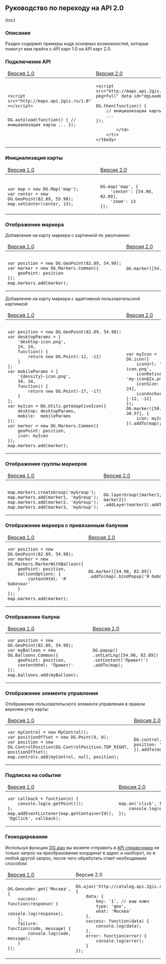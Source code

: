 ## Руководство по переходу на API 2.0

{toc}

### Описание

Раздел содержит примеры кода основных возможностей, которые помогут вам прейти с API карт 1.0 на API карт 2.0.

### Подключение API

<table>
    <thead>
        <tr>
            <td>
                <a href="http://api.2gis.ru/doc/maps/manual/map/#toc-load">Версия 1.0</a>
            </td>
            <td>
                <a href="/doc/maps/2.0/manual/loading">Версия 2.0</a>
            </td>
        </tr>
    </thead>
    <tbody>
        <tr>
            <td>
<pre><code>&lt;script src="http://maps.api.2gis.ru/1.0" &gt;&lt;/script&gt;

DG.autoload(function() {
    // инициализация карты
    ...
});</code></pre>
            </td>
            <td>
<pre><code>&lt;script src=&quot;http://maps.api.2gis.ru/2.0/loader.js?pkg=full" data-id=&quot;dgLoader&quot;&gt;&lt;/script&gt;

DG.then(function() {
    // инициализация карты
    ...
});</code></pre>
            </td>
        </tr>
    </tbody>
</table>

### Инициализация карты

<table>
    <thead>
        <tr>
            <td><a href="http://api.2gis.ru/doc/maps/manual/map/#toc-init">Версия 1.0</a></td>
            <td><a href="/doc/maps/2.0/manual/map#пример-использования">Версия 2.0</a></td>
        </tr>
    </thead>
    <tbody>
        <tr>
            <td>
<pre><code>
var map = new DG.Map('map');
var center = new DG.GeoPoint(82.89, 55.98);
map.setCenter(center, 13);
</code></pre>
            </td>
            <td>
<pre><code>
DG.map('map', {
    'center': [54.98, 82.89],
    'zoom': 13
});
</pre></code>
            </td>
        </tr>
    </tbody>
</table>

### Отображение маркера

Добавление на карту маркера с картинкой по умолчанию:
<table>
    <thead>
        <tr>
            <td><a href="http://api.2gis.ru/doc/maps/manual/markers/#toc-base">Версия 1.0</a></td>
            <td><a href="/doc/maps/2.0/manual/markers#класс-dgmarker">Версия 2.0</a></td>
        </tr>
    </thead>
    <tbody>
        <tr>
            <td>
<pre><code>
<nobr>var position = new DG.GeoPoint(82.89, 54.98);</nobr>
var marker = new DG.Markers.Common({
    geoPoint: position
});
map.markers.add(marker);
</code></pre>
            </td>
            <td>
<pre><code>
<nobr>DG.marker([54.98, 82.89]).addTo(map);</nobr>
                    </code>
                </pre>
            </td>
        </tr>
    </tbody>
</table>

Добавление на карту маркера с адаптивной пользовательской картинкой:
<table>
    <thead>
        <tr>
            <td><a href="http://api.2gis.ru/doc/maps/manual/utils#fun-getAdaptiveAcon">Версия 1.0</a></td>
            <td><a href="/doc/maps/2.0/manual/markers#класс-dgicon">Версия 2.0</a></td>
        </tr>
    </thead>
    <tbody>
        <tr>
            <td>
<pre><code>
<nobr>var position = new DG.GeoPoint(82.89, 54.98);</nobr>
var desktopParams = [
    'desktop-icon.png',
    24, 24,
    function() {
        return new DG.Point(-12, -12)
    }
];
var mobileParams = [
    '{density}-icon.png',
    34, 34,
    function() {
        return new DG.Point(-17, -17)
    }
];
var myIcon = DG.Utils.getAdaptiveIcon({
    desktop: desktopParams,
    mobile:  mobileParams
});
var marker = new DG.Markers.Common({
    geoPoint: position,
    icon: myIcon
});
map.markers.add(marker);
</code></pre>
            </td>
            <td>
<pre><code>
var myIcon = DG.icon({
    iconUrl: 'my-icon.png',
    iconRetinaUrl: 'my-icon@2x.png',
    iconSize: [24, 24],
    iconAnchor: [-12, -12]
});
DG.marker([50.505, 30.57], {
    icon: myIcon
}).addTo(map);
</code></pre>
            </td>
        </tr>
    </tbody>
</table>

### Отображение группы маркеров

<table>
    <thead>
        <tr>
            <td><a href="http://api.2gis.ru/doc/maps/manual/markers/#toc-dgmarkersgroup">Версия 1.0</a></td>
            <td><a href="/doc/maps/2.0/manual/groups#класс-dglayergroup">Версия 2.0</a></td></tr>
    </thead>
    <tbody>
        <tr>
            <td>
<pre><code>
map.markers.createGroup('myGroup');
map.markers.add(marker1,&nbsp;'myGroup');
map.markers.add(marker2,&nbsp;'myGroup');
map.markers.add(marker3,&nbsp;'myGroup');
</code></pre>
            </td>
            <td>
<pre><code>
DG.layerGroup([marker1, marker2])
.addLayer(marker3).addTo(map);
</code></pre>
            </td>
        </tr>
    </tbody>
</table>

### Отображение маркера с привязанным балуном

<table>
    <thead>
        <tr>
            <td><a href="http://api.2gis.ru/doc/maps/manual/markers/#toc-dgmarkersballoon">Версия 1.0</a></td>
            <td><a href="/doc/maps/2.0/manual/markers#marker-bindpopup">Версия 2.0</a></td>
        </tr>
    </thead>
    <tbody>
        <tr>
            <td>
<pre><code>var position = new DG.GeoPoint(82.89, 54.98);
var marker = new DG.Markers.MarkerWithBalloon({
    geoPoint: position,
    balloonOptions: {
        contentHtml: 'Я бабочка!'
    }
});
map.markers.add(marker);
</code></pre>
            </td>
            <td>
<pre><code>DG.marker([54.98, 82.89])
<nobr>.addTo(map).bindPopup('Я бабочка!');</nobr>
</code></pre>
            </td>
        </tr>
    </tbody>
</table>

### Отображение балуна

<table>
    <thead>
        <tr>
            <td><a href="http://api.2gis.ru/doc/maps/manual/balloons/#balloon-intro">Версия 1.0</a></td>
            <td><a href="/doc/maps/2.0/manual/popups#описание">Версия 2.0</a></td>
        </tr>
    </thead>
    <tbody>
        <tr>
            <td>
<pre><code>var position = new DG.GeoPoint(82.89, 54.98);
var myBalloon = new DG.Balloons.Common({ 
    geoPoint: position,
    contentHtml: 'Привет!'
});
map.balloons.add(myBalloon);</code></pre>
            </td>
            <td>
<pre><code>DG.popup()
.setLatLng([54.98,&nbsp;82.89])
.setContent('Привет!')
.addTo(map);</code></pre>
            </td>
        </tr>
    </tbody>
</table>

### Отображение элемента управления

Отображение пользовательского элемента управления в правом верхнем углу карты:
<table>
    <thead>
        <tr>
            <td><a href="http://api.2gis.ru/doc/maps/manual/controls/#toc-intro">Версия 1.0</a></td>
            <td><a href="/doc/maps/2.0/manual/controls#описание">Версия 2.0</a></td></tr>
    </thead>
    <tbody>
        <tr>
            <td>
<pre><code>var myControl = new MyControl();
var positionOffset = new DG.Point(0, 0);
var position = new DG.ControlPosition(DG.ControlPosition.TOP_RIGHT, positionOffset);
map.controls.add(myControl, null, position);
</code></pre>
            </td>
            <td>
<pre><code>DG.control.myControl({ position: 'topright' }).addTo(map)</code></pre>
            </td>
        </tr>
    </tbody>
</table>


### Подписка на события

<table>
    <thead>
        <tr>
            <td><a href="http://api.2gis.ru/doc/maps/manual/events/#toc-intro">Версия 1.0</a></td>
            <td><a href="/doc/maps/2.0/manual/events#описание">Версия 2.0</a></td>
        </tr>
    </thead>
    <tbody>
        <tr>
            <td>
<pre><code>var callback&nbsp;=&nbsp;function(e)&nbsp;{
    console.log(e.getPoint());
};
map.addEventListener(map.getContainerId(), 'DgClick', callback);
</code></pre>
            </td>
            <td>
<pre><code>map.on('click',&nbsp;function(e)&nbsp;{
    console.log(e.latlng);
});
</code></pre>
            </td>
        </tr>
    </tbody>
</table>

###  Геокодирование

Используя функцию [DG.ajax](/doc/maps/2.0/manual/ajax#описание) вы можете отправить в [API справочника](http://api.2gis.ru/doc/firms/quickstart/) не только запрос на преобразование координат в адрес и наоборот, но и любой другой запрос, после чего обработать ответ необходимым способом:

<table>
    <thead>
        <tr><td><a href="http://api.2gis.ru/doc/maps/manual/geocoding/#toc-intro">Версия 1.0</a></td><td>Версия 2.0</td></tr>
    </thead>
    <tbody>
        <tr>
            <td>
<pre><code>DG.Geocoder.get('Москва', {
    success: function(response) {
        console.log(response);
    },
    failure: function(code, message) {
        console.log(code, message);
    }
});
</code></pre>
            </td>
            <td>
<pre><code>DG.ajax('http://catalog.api.2gis.ru/2.0/search', {
    data: {
        key: '1', // ваш ключ
        type: 'geo',
        what: 'Москва'
    },
    success: function(data) {
        console.log(data);
    },
    error: function(error) {
        console.log(error);
    }
});
</code></pre>
            </td>
        </tr>
    </tbody>
</table>


